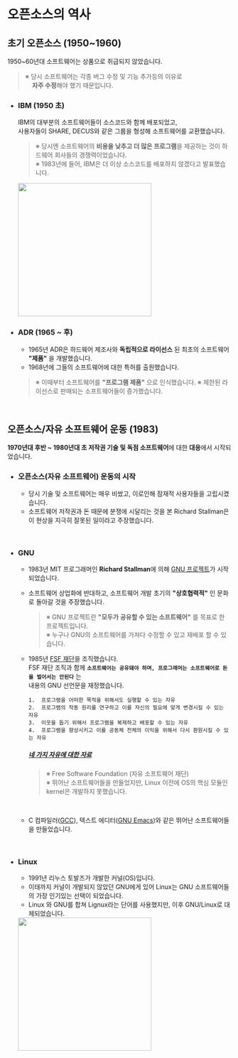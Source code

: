 # **오픈소스의 역사**

## **초기 오픈소스 (1950~1960)**
1950~60년대 소프트웨어는 상품으로 취급되지 않았습니다.
>※ 당시 소프트웨어는 각종 버그 수정 및 기능 추가등의 이유로<br>
>&nbsp;&nbsp;&nbsp;&nbsp;**자주 수정**해야 했기 때문입니다.

- ### **IBM (1950 초)**
    IBM의 대부분의 소프트웨어들이 소스코드와 함께 배포되었고,<br>
    사용자들이 SHARE, DECUS와 같은 그룹을 형성해 소프트웨어를 교환했습니다.
    >※ 당시엔 소프트웨어의 **비용을 낮추고 더 많은 프로그램**을 제공하는 것이 하드웨어 회사들의 경쟁력이었습니다.<br>
    >※ 1983년에 들어, IBM은 더 이상 소스코드를 배포하지 않겠다고 발표했습니다.

    <kbd><a href="https://www.ibm.com/">
    <img width="300" src="https://user-images.githubusercontent.com/45596014/193438499-1b58f81b-a84c-422a-b8b8-b03375fffb8c.jpg">
    </a></kbd>

- ### **ADR (1965 ~ 후)**
    - 1965년 ADR은 하드웨어 제조사와 **독립적으로 라이선스** 된 최초의 소프트웨어 **"제품"** 을 개발했습니다.
    - 1968년에 그들의 소프트웨어에 대한 특허를 출원했습니다.
    >※ 이때부터 소프트웨어를 **"프로그램 제품"** 으로 인식했습니다.
    >※ 제한된 라이선스로 판매되는 소프트웨어들이 증가했습니다.
    
<br>

## **오픈소스/자유 소프트웨어 운동 (1983)**
**1970년대 후반 ~ 1980년대 초 저작권 기술 및 독점 소프트웨어**에 대한 **대응**에서 시작되었습니다.

- ### **오픈소스(자유 소프트웨어) 운동의 시작**
    - 당시 기술 및 소프트웨어는 매우 비쌌고, 이로인해 잠재적 사용자들을 고립시켰습니다.
    - 소프트웨어 저작권과 돈 때문에 분쟁에 시달리는 것을 본 Richard Stallman은 이 현상을 지극히 잘못된 일이라고 주장했습니다.

<br>

- ### **GNU**
    - 1983년 MIT 프로그래머인 **Richard Stallman**에 의해 [GNU 프로젝트](https://www.gnu.org)가 시작되었습니다.
    - 소프트웨어 상업화에 반대하고, 소프트웨어 개발 초기의 **"상호협력적"** 인 문화로 돌아갈 것을 주장했습니다.<br>
        >※ GNU 프로젝트란 **"모두가 공유할 수 있는 소프트웨어"** 를 목표로 한 프로젝트입니다.<br>
        >※ 누구나 GNU의 소프트웨어를 가져다 수정할 수 있고 재배포 할 수 있습니다.
        
    - 1985년 [FSF 재단](http://www.fsf.org)을 조직했습니다.<br>
        FSF 재단 조직과 함께 **`소프트웨어는 공유돼야 하며, 프로그래머는 소프트웨어로 돈을 벌어서는 안된다`** 는 <br>
      내용의 GNU 선언문을 재정했습니다.
        ```properties
        1.  프로그램을 어떠한 목적을 위해서도 실행할 수 있는 자유
        2.  프로그램의 작동 원리를 연구하고 이를 자신의 필요에 맞게 변경시킬 수 있는 자유
        3.  이웃을 돕기 위해서 프로그램을 복제하고 배포할 수 있는 자유
        4.  프로그램을 향상시키고 이를 공동체 전체의 이익을 위해서 다시 환원시킬 수 있는 자유
        ```
        ##### [네 가지 자유에 대한 자료](https://www.gnu.org/philosophy/free-sw.html)
        >※ Free Software Foundation (자유 소프트웨어 재단)<br>
        >※ 뛰어난 소프트웨어들을 만들었지만, Linux 이전에 OS의 핵심 모듈인 kernel은 개발하지 못했습니다.

    
        <br>

    - C 컴파일러([GCC](https://gcc.gnu.org/)), 텍스트 에디터([GNU Emacs](https://www.gnu.org/software/emacs/))와 같은 뛰어난 소프트웨어들을 만들었습니다.
        
<br>

- ### **Linux**
    - 1991년 리누스 토발즈가 개발한 커널(OS)입니다.
    - 이태까지 커널이 개발되지 않았던 GNU에게 있어 Linux는 GNU 소프트웨어들의 가장 인기있는 선택이 되었습니다.
    - Linux 와 GNU를 합쳐 Lignux라는 단어를 사용했지만, 이후 GNU/Linux로 대체되었습니다.<br>
    <img width="300" src="https://user-images.githubusercontent.com/45596014/193439339-0dce61ab-a24f-4ce6-9bc1-d0d0884c9835.jpg">